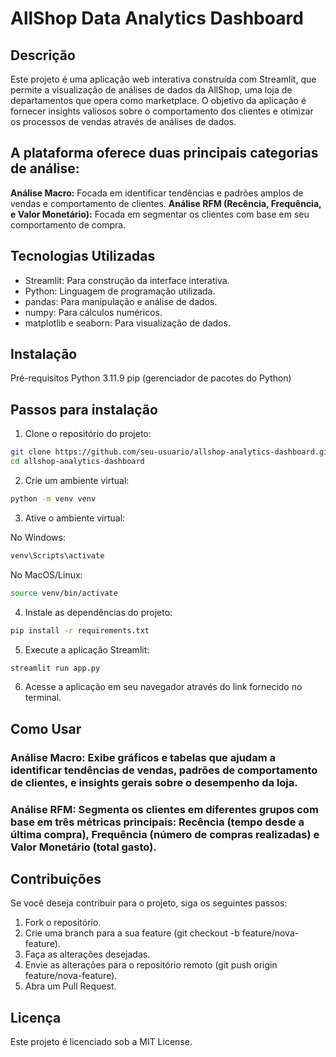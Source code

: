 # AllShop Data Analytics Dashboard
## Descrição
Este projeto é uma aplicação web interativa construída com Streamlit, que permite a visualização de análises de dados da AllShop, uma loja de departamentos que opera como marketplace. O objetivo da aplicação é fornecer insights valiosos sobre o comportamento dos clientes e otimizar os processos de vendas através de análises de dados.

## A plataforma oferece duas principais categorias de análise:

**Análise Macro:** Focada em identificar tendências e padrões amplos de vendas e comportamento de clientes.
**Análise RFM (Recência, Frequência, e Valor Monetário):** Focada em segmentar os clientes com base em seu comportamento de compra.

## Tecnologias Utilizadas
- Streamlit: Para construção da interface interativa.
- Python: Linguagem de programação utilizada.
- pandas: Para manipulação e análise de dados.
- numpy: Para cálculos numéricos.
- matplotlib e seaborn: Para visualização de dados.

## Instalação
Pré-requisitos
Python 3.11.9
pip (gerenciador de pacotes do Python)

## Passos para instalação
1) Clone o repositório do projeto:

``` bash
git clone https://github.com/seu-usuario/allshop-analytics-dashboard.git
cd allshop-analytics-dashboard
```

2) Crie um ambiente virtual:

``` bash
python -m venv venv
```
3) Ative o ambiente virtual:

No Windows:
``` bash
venv\Scripts\activate
```

No MacOS/Linux:

```bash
source venv/bin/activate
```
4) Instale as dependências do projeto:

```bash
pip install -r requirements.txt
```
5) Execute a aplicação Streamlit:

```bash
streamlit run app.py
```

6) Acesse a aplicação em seu navegador através do link fornecido no terminal.

## Como Usar
### Análise Macro: Exibe gráficos e tabelas que ajudam a identificar tendências de vendas, padrões de comportamento de clientes, e insights gerais sobre o desempenho da loja.
### Análise RFM: Segmenta os clientes em diferentes grupos com base em três métricas principais: Recência (tempo desde a última compra), Frequência (número de compras realizadas) e Valor Monetário (total gasto).

## Contribuições
Se você deseja contribuir para o projeto, siga os seguintes passos:

1) Fork o repositório.
2) Crie uma branch para a sua feature (git checkout -b feature/nova-feature).
3) Faça as alterações desejadas.
4) Envie as alterações para o repositório remoto (git push origin feature/nova-feature).
5) Abra um Pull Request.

## Licença
Este projeto é licenciado sob a MIT License.

